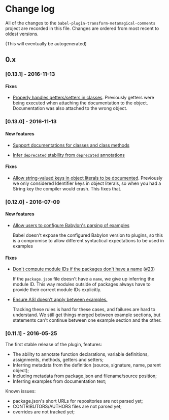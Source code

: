 # Change log

All of the changes to the `babel-plugin-transform-metamagical-comments` project
are recorded in this file. Changes are ordered from most recent to oldest
versions.

(This will eventually be autogenerated)


## 0.x

### [0.13.1] - 2016-11-13

#### Fixes

  - [Properly handles getters/setters in classes](https://github.com/origamitower/metamagical/commit/6dd61214cf016391fd3a906b72ee6939de0d6172). Previously getters were being executed when attaching the documentation to the object. Documentation was also attached to the wrong object.


### [0.13.0] - 2016-11-13

#### New features

  - [Support documentations for classes and class methods](https://github.com/origamitower/metamagical/commit/1c7e6758893c342ec049380e737bb4e5313a4696)

  - [Infer `deprecated` stability from `deprecated` annotations](https://github.com/origamitower/metamagical/commit/d7de0f2dbd76be043610996969b794b41fbbb57d)


#### Fixes

  - [Allow string-valued keys in object literals to be documented](https://github.com/origamitower/metamagical/commit/ed0dfe9cc0f615d58c32746224bef93dd18e5020). Previously we only considered Identifier keys in object literals, so when you had a String key the compiler would crash. This fixes that.


### [0.12.0] - 2016-07-09


#### New features

  - [Allow users to configure Babylon's parsing of examples](https://github.com/origamitower/metamagical/commit/2ccf1f8b7bdd26d722625bef16599c63c5fd3362)

    Babel doesn't expose the configured Babylon version to plugins, so this
    is a compromise to allow different syntactical expectations to be used
    in examples


#### Fixes

  - [Don't compute module IDs if the packages don't have a name](https://github.com/origamitower/metamagical/commit/1fbab291b43c6affa9c51d2fc6cac7bb3d52bc85) ([#23](https://github.com/origamitower/metamagical/issues/23))

    If the `package.json` file doesn't have a `name`, we give up inferring the
    module ID. This way modules outside of packages always have to provide 
    their correct module IDs explicitly.

  - [Ensure ASI doesn't apply between examples.](https://github.com/origamitower/metamagical/commit/6cb2a46065e0c647821f6bb59e69bd28404679c3)

    Tracking these rules is hard for these cases, and failures are hard to
    understand. We still get things merged between example sections, but
    statements can't continue between one example section and the other.



### [0.11.1] - 2016-05-25

The first stable release of the plugin, features:

  - The ability to annotate function declarations, variable definitions, assignments, methods, getters and setters;
  - Inferring metadata from the definition (source, signature, name, parent object);
  - Including metadata from package.json and filename/source position;
  - Inferring examples from documentation text;

Known issues:

  - package.json's short URLs for repositories are not parsed yet;
  - CONTRIBUTORS/AUTHORS files are not parsed yet;
  - overrides are not tracked yet;
